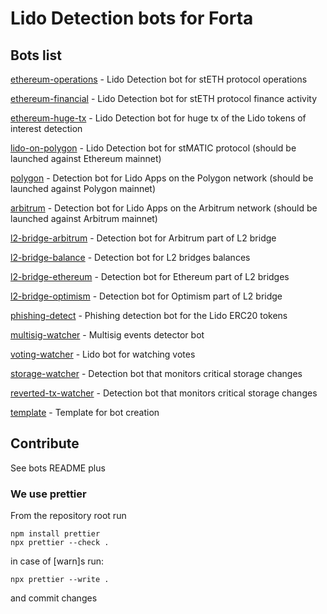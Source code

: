 # Lido Detection bots for Forta

## Bots list

[ethereum-operations](./ethereum-operations) - Lido Detection bot for stETH protocol operations

[ethereum-financial](./ethereum-financial) - Lido Detection bot for stETH protocol finance activity

[ethereum-huge-tx](./ethereum-huge-tx) - Lido Detection bot for huge tx of the Lido tokens of interest detection

[lido-on-polygon](./lido-on-polygon) - Lido Detection bot for stMATIC protocol (should be launched against Ethereum mainnet)

[polygon](./polygon) - Detection bot for Lido Apps on the Polygon network (should be launched against Polygon mainnet)

[arbitrum](./arbitrum) - Detection bot for Lido Apps on the Arbitrum network (should be launched against Arbitrum mainnet)

[l2-bridge-arbitrum](./l2-bridge-arbitrum) - Detection bot for Arbitrum part of L2 bridge

[l2-bridge-balance](./l2-bridge-balance) - Detection bot for L2 bridges balances

[l2-bridge-ethereum](./l2-bridge-ethereum) - Detection bot for Ethereum part of L2 bridges

[l2-bridge-optimism](./l2-bridge-optimism) - Detection bot for Optimism part of L2 bridge

[phishing-detect](./phishing-detect) - Phishing detection bot for the Lido ERC20 tokens

[multisig-watcher](./multisig-watcher) - Multisig events detector bot

[voting-watcher](./voting-watcher) - Lido bot for watching votes

[storage-watcher](./storage-watcher) - Detection bot that monitors critical storage changes

[reverted-tx-watcher](./reverted-tx-watcher) - Detection bot that monitors critical storage changes

[template](./template) - Template for bot creation

## Contribute

See bots README plus

### We use prettier

From the repository root run

```
npm install prettier
npx prettier --check .
```

in case of \[warn\]s run:

```
npx prettier --write .
```

and commit changes
